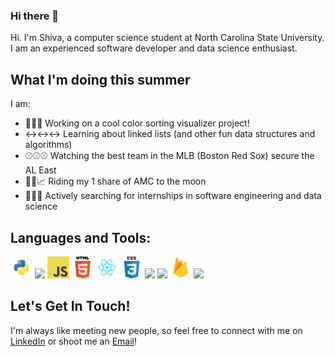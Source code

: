 ### Hi there 👋

Hi. I'm Shiva, a computer science student at North Carolina State University. I am an experienced software developer and data science enthusiast. 

## What I'm doing this summer

I am:
- 🌈🌈🌈  Working on a cool color sorting visualizer project!
- ↔↔↔ Learning about linked lists (and other fun data structures and algorithms)
- ⚾⚾⚾  Watching the best team in the MLB (Boston Red Sox) secure the AL East 
- 💎🤲📈  Riding my 1 share of AMC to the moon
- 🔎🔎🔎  Actively searching for internships in software engineering and data science


## Languages and Tools:
<code><img height="35" src="https://raw.githubusercontent.com/github/explore/80688e429a7d4ef2fca1e82350fe8e3517d3494d/topics/python/python.png"></code>
<code><img height="35" src="https://logoeps.com/wp-content/uploads/2011/06/java-logo-vector.png"></code>
<code><img height="35" src="https://raw.githubusercontent.com/github/explore/80688e429a7d4ef2fca1e82350fe8e3517d3494d/topics/javascript/javascript.png"></code>
<code><img height="35" src="https://raw.githubusercontent.com/github/explore/80688e429a7d4ef2fca1e82350fe8e3517d3494d/topics/html/html.png"></code>
<code><img height="35" src="https://raw.githubusercontent.com/github/explore/80688e429a7d4ef2fca1e82350fe8e3517d3494d/topics/react/react.png"></code>
<code><img height="35" src="https://raw.githubusercontent.com/github/explore/5c058a388828bb5fde0bcafd4bc867b5bb3f26f3/topics/css/css.png"></code>
<code><img height="35" src="https://nodejs.org/static/images/logo-hexagon-card.png"></code>
<code><img height="35" src="https://cdn.iconscout.com/icon/free/png-512/c-programming-569564.png"></code>
<code><img height="35" src="https://raw.githubusercontent.com/github/explore/80688e429a7d4ef2fca1e82350fe8e3517d3494d/topics/firebase/firebase.png"></code>
<code><img height="35" src="https://git-scm.com/images/logos/downloads/Git-Icon-1788C.png"></code>


## Let's Get In Touch!
I'm always like meeting new people, so feel free to connect with me on [LinkedIn](https://www.linkedin.com/in/shiva-ganapathy/)  or shoot me an [Email](mailto:shivastem@gmail.com)!
